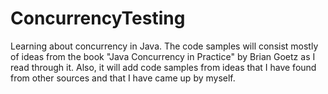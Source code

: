 # ConcurrencyTesting

Learning about concurrency in Java. The code samples will consist mostly of ideas from the book "Java Concurrency in Practice" 
by Brian Goetz as I read through it. Also, it will add code samples from ideas that I have found from other sources and that 
I have came up by myself.
